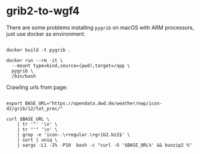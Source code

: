 # grib2-to-wgf4

There are some problems installing `pygrib` on macOS with ARM processors,
just use docker as environment.

```fish

docker build -t pygrib .

docker run --rm -it \
  --mount type=bind,source=(pwd),target=/app \
  pygrib \
  /bin/bash

```

Crawling urls from page:

```fish

export BASE_URL="https://opendata.dwd.de/weather/nwp/icon-d2/grib/12/tot_prec/"

curl $BASE_URL \
    | tr '"' '\n' \
    | tr "'" '\n' \
    | grep -e 'icon-.\+regular.\+grib2.bz2$' \
    | sort | uniq \
    | xargs -L1 -I% -P10  bash -c "curl -O '$BASE_URL%' && bunzip2 %"

```
